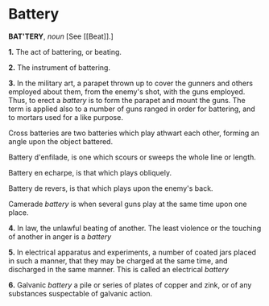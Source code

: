 # Battery

**BAT'TERY**, _noun_ \[See [[Beat]].\]

**1.** The act of battering, or beating.

**2.** The instrument of battering.

**3.** In the military art, a parapet thrown up to cover the gunners and others employed about them, from the enemy's shot, with the guns employed. Thus, to erect a _battery_ is to form the parapet and mount the guns. The term is applied also to a number of guns ranged in order for battering, and to mortars used for a like purpose.

Cross batteries are two batteries which play athwart each other, forming an angle upon the object battered.

Battery d'enfilade, is one which scours or sweeps the whole line or length.

Battery en echarpe, is that which plays obliquely.

Battery de revers, is that which plays upon the enemy's back.

Camerade _battery_ is when several guns play at the same time upon one place.

**4.** In law, the unlawful beating of another. The least violence or the touching of another in anger is a _battery_

**5.** In electrical apparatus and experiments, a number of coated jars placed in such a manner, that they may be charged at the same time, and discharged in the same manner. This is called an electrical _battery_

**6.** Galvanic _battery_ a pile or series of plates of copper and zink, or of any substances suspectable of galvanic action.